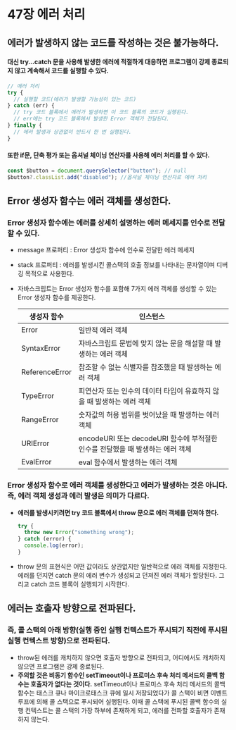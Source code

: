 # 47장 에러 처리

## **에러가 발생하지 않는 코드를 작성하는 것은 불가능하다.**

#### 대신 try…catch 문을 사용해 발생한 에러에 적절하게 대응하면 프로그램이 강제 종료되지 않고 계속해서 코드를 실행할 수 있다.

```jsx
// 에러 처리
try {
  // 실행할 코드(에러가 발생할 가능성이 있는 코드)
} catch (err) {
  // try 코드 블록에서 에러가 발생하면 이 코드 블록의 코드가 실행된다.
  // err에는 try 코드 블록에서 발생한 Error 객체가 전달된다.
} finally {
  // 에러 발생과 상관없이 반드시 한 번 실행된다.
}
```

#### 또한 if문, 단축 평가 또는 옵셔널 체이닝 연산자를 사용해 에러 처리를 할 수 있다.

```jsx
const $button = document.querySelector("button"); // null
$button?.classList.add("disabled"); //옵셔널 체이닝 연산자로 에러 처리
```

## **Error 생성자 함수는 에러 객체를 생성한다.**

### Error 생성자 함수에는 에러를 상세히 설명하는 에러 메세지를 인수로 전달할 수 있다.

- message 프로퍼티 : Error 생성자 함수에 인수로 전달한 에러 메세지
- stack 프로퍼티 : 에러를 발생시킨 콜스택의 호출 정보를 나타내는 문자열이며 디버깅 목적으로 사용한다.
- 자바스크립트는 Error 생성자 함수를 포함해 7가지 에러 객체를 생성할 수 있는 Error 생성자 함수를 제공한다.

  | 생성자 함수    | 인스턴스                                                                       |
  | -------------- | ------------------------------------------------------------------------------ |
  | Error          | 일반적 에러 객체                                                               |
  | SyntaxError    | 자바스크립트 문법에 맞지 않는 문을 해설할 때 발생하는 에러 객체                |
  | ReferenceError | 참조할 수 없는 식별자를 참조했을 때 발생하는 에러 객체                         |
  | TypeError      | 피연산자 또는 인수의 데이터 타입이 유효하지 않을 때 발생하는 에러 객체         |
  | RangeError     | 숫자값의 허용 범위를 벗어났을 때 발생하는 에러 객체                            |
  | URIError       | encodeURI 또는 decodeURI 함수에 부적절한 인수를 전달했을 때 발생하는 에러 객체 |
  | EvalError      | eval 함수에서 발생하는 에러 객체                                               |

### Error 생성자 함수로 에러 객체를 생성한다고 에러가 발생하는 것은 아니다. 즉, 에러 객체 생성과 에러 발생은 의미가 다르다.

- **에러를 발생시키려면 try 코드 블록에서 throw 문으로 에러 객체를 던져야 한다.**

  ```jsx
  try {
    throw new Error("something wrong");
  } catch (error) {
    console.log(error);
  }
  ```

- throw 문의 표현식은 어떤 값이라도 상관없지만 일반적으로 에러 객체를 지정한다. 에러를 던지면 catch 문의 에러 변수가 생성되고 던져진 에러 객체가 할당된다. 그리고 catch 코드 블록이 실행되기 시작한다.

## **에러는 호출자 방향으로 전파된다.**

### 즉, 콜 스택의 아래 방향(실행 중인 실행 컨텍스트가 푸시되기 직전에 푸시된 실행 컨텍스트 방향)으로 전파된다.

- throw된 에러를 캐치하지 않으면 호출자 방향으로 전파되고, 어디에서도 캐치하지 않으면 프로그램은 강제 종료된다.
- **주의할 것은 비동기 함수인 setTimeout이나 프로미스 후속 처리 메서드의 콜백 함수는 호출자가 없다는 것이다.** setTimeout이나 프로미스 후속 처리 메서드의 콜백 함수는 태스크 큐나 마이크로태스크 큐에 일시 저장되었다가 콜 스택이 비면 이벤트 루프에 의해 콜 스택으로 푸시되어 실행된다. 이때 콜 스택에 푸시된 콜백 함수의 실행 컨텍스트는 콜 스택의 가장 하부에 존재하게 되고, 에러를 전파할 호출자가 존재하지 않는다.
